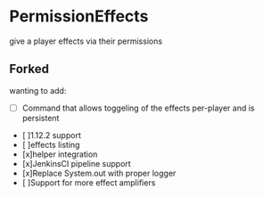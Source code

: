 # PermissionEffects
give a player effects via their permissions


## Forked
wanting to add:
- [ ] Command that allows toggeling of the effects per-player and is persistent
- [ ]1.12.2 support
- [ ]effects listing
- [x]helper integration
- [x]JenkinsCI pipeline support
- [x]Replace System.out with proper logger
- [ ]Support for more effect amplifiers
